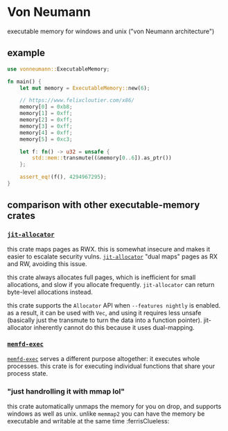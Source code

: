 Von Neumann
=====

executable memory for windows and unix ("von Neumann architecture")

## example

```rust
use vonneumann::ExecutableMemory;

fn main() {
    let mut memory = ExecutableMemory::new(6);

    // https://www.felixcloutier.com/x86/
    memory[0] = 0xb8;
    memory[1] = 0xff;
    memory[2] = 0xff;
    memory[3] = 0xff;
    memory[4] = 0xff;
    memory[5] = 0xc3;

    let f: fn() -> u32 = unsafe {
        std::mem::transmute((&memory[0..6]).as_ptr())
    };

    assert_eq!(f(), 4294967295);
}
```

## comparison with other executable-memory crates

### [`jit-allocator`]

this crate maps pages as RWX. this is somewhat insecure and makes it easier to escalate security vulns. [`jit-allocator`] "dual maps" pages as RX and RW, avoiding this issue.

this crate always allocates full pages, which is inefficient for small allocations, and slow if you allocate frequently. `jit-allocator` can return byte-level allocations instead.

this crate supports the `Allocator` API when `--features nightly` is enabled. as a result, it can be used with `Vec`, and using it requires less unsafe (basically just the transmute to turn the data into a function pointer). jit-allocator inherently cannot do this because it uses dual-mapping.

[`jit-allocator`]: https://docs.rs/crate/jit-allocator/

### [`memfd-exec`]

[`memfd-exec`] serves a different purpose altogether: it executes whole processes. this crate is for executing individual functions that share your process state.

[`memfd-exec`]: https://lib.rs/crates/memfd-exec

### "just handrolling it with mmap lol"

this crate automatically unmaps the memory for you on drop, and supports windows as well as unix.
unlike `memmap2` you can have the memory be executable and writable at the same time :ferrisClueless:
